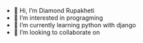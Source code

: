 - 👋 Hi, I’m Diamond Rupakheti
- 👀 I’m interested in progragming
- 🌱 I’m currently learning python with django
- 💞️ I’m looking to collaborate on 

<!---
diamondrup/diamondrup is a ✨ special ✨ repository because its `README.md` (this file) appears on your GitHub profile.
You can click the Preview link to take a look at your changes.
--->
